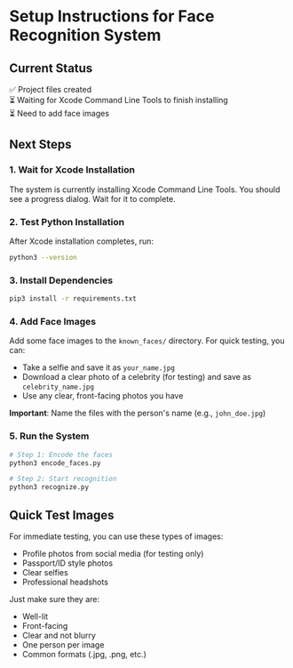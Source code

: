 # Setup Instructions for Face Recognition System

## Current Status
✅ Project files created  
⏳ Waiting for Xcode Command Line Tools to finish installing  
⏳ Need to add face images  

## Next Steps

### 1. Wait for Xcode Installation
The system is currently installing Xcode Command Line Tools. You should see a progress dialog. Wait for it to complete.

### 2. Test Python Installation
After Xcode installation completes, run:
```bash
python3 --version
```

### 3. Install Dependencies
```bash
pip3 install -r requirements.txt
```

### 4. Add Face Images
Add some face images to the `known_faces/` directory. For quick testing, you can:

- Take a selfie and save it as `your_name.jpg`
- Download a clear photo of a celebrity (for testing) and save as `celebrity_name.jpg`
- Use any clear, front-facing photos you have

**Important**: Name the files with the person's name (e.g., `john_doe.jpg`)

### 5. Run the System
```bash
# Step 1: Encode the faces
python3 encode_faces.py

# Step 2: Start recognition
python3 recognize.py
```

## Quick Test Images
For immediate testing, you can use these types of images:
- Profile photos from social media (for testing only)
- Passport/ID style photos
- Clear selfies
- Professional headshots

Just make sure they are:
- Well-lit
- Front-facing
- Clear and not blurry
- One person per image
- Common formats (.jpg, .png, etc.)
